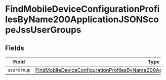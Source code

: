 # FindMobileDeviceConfigurationProfilesByName200ApplicationJSONScopeJssUserGroups


## Fields

| Field                                                                                                                                                                                                           | Type                                                                                                                                                                                                            | Required                                                                                                                                                                                                        | Description                                                                                                                                                                                                     |
| --------------------------------------------------------------------------------------------------------------------------------------------------------------------------------------------------------------- | --------------------------------------------------------------------------------------------------------------------------------------------------------------------------------------------------------------- | --------------------------------------------------------------------------------------------------------------------------------------------------------------------------------------------------------------- | --------------------------------------------------------------------------------------------------------------------------------------------------------------------------------------------------------------- |
| `userGroup`                                                                                                                                                                                                     | [FindMobileDeviceConfigurationProfilesByName200ApplicationJSONScopeJssUserGroupsUserGroup](../../models/operations/findmobiledeviceconfigurationprofilesbyname200applicationjsonscopejssusergroupsusergroup.md) | :heavy_minus_sign:                                                                                                                                                                                              | N/A                                                                                                                                                                                                             |